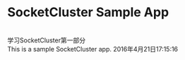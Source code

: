 SocketCluster Sample App
======
<br/>学习SocketCluster第一部分
<br/>This is a sample SocketCluster app.
2016年4月21日17:15:16